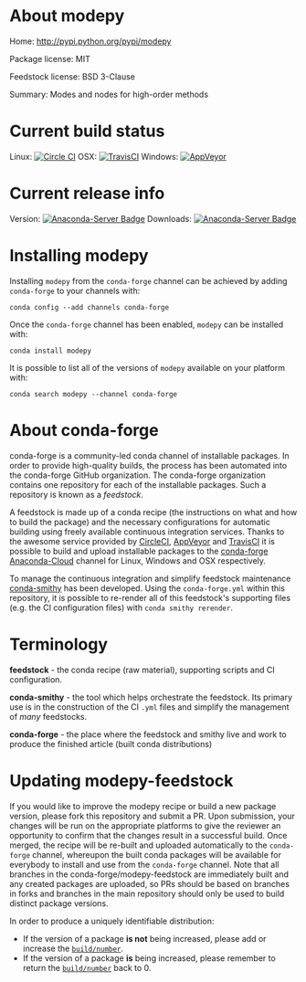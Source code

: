 About modepy
============

Home: http://pypi.python.org/pypi/modepy

Package license: MIT

Feedstock license: BSD 3-Clause

Summary: Modes and nodes for high-order methods



Current build status
====================

Linux: [![Circle CI](https://circleci.com/gh/conda-forge/modepy-feedstock.svg?style=shield)](https://circleci.com/gh/conda-forge/modepy-feedstock)
OSX: [![TravisCI](https://travis-ci.org/conda-forge/modepy-feedstock.svg?branch=master)](https://travis-ci.org/conda-forge/modepy-feedstock)
Windows: [![AppVeyor](https://ci.appveyor.com/api/projects/status/github/conda-forge/modepy-feedstock?svg=True)](https://ci.appveyor.com/project/conda-forge/modepy-feedstock/branch/master)

Current release info
====================
Version: [![Anaconda-Server Badge](https://anaconda.org/conda-forge/modepy/badges/version.svg)](https://anaconda.org/conda-forge/modepy)
Downloads: [![Anaconda-Server Badge](https://anaconda.org/conda-forge/modepy/badges/downloads.svg)](https://anaconda.org/conda-forge/modepy)

Installing modepy
=================

Installing `modepy` from the `conda-forge` channel can be achieved by adding `conda-forge` to your channels with:

```
conda config --add channels conda-forge
```

Once the `conda-forge` channel has been enabled, `modepy` can be installed with:

```
conda install modepy
```

It is possible to list all of the versions of `modepy` available on your platform with:

```
conda search modepy --channel conda-forge
```


About conda-forge
=================

conda-forge is a community-led conda channel of installable packages.
In order to provide high-quality builds, the process has been automated into the
conda-forge GitHub organization. The conda-forge organization contains one repository
for each of the installable packages. Such a repository is known as a *feedstock*.

A feedstock is made up of a conda recipe (the instructions on what and how to build
the package) and the necessary configurations for automatic building using freely
available continuous integration services. Thanks to the awesome service provided by
[CircleCI](https://circleci.com/), [AppVeyor](http://www.appveyor.com/)
and [TravisCI](https://travis-ci.org/) it is possible to build and upload installable
packages to the [conda-forge](https://anaconda.org/conda-forge)
[Anaconda-Cloud](http://docs.anaconda.org/) channel for Linux, Windows and OSX respectively.

To manage the continuous integration and simplify feedstock maintenance
[conda-smithy](http://github.com/conda-forge/conda-smithy) has been developed.
Using the ``conda-forge.yml`` within this repository, it is possible to re-render all of
this feedstock's supporting files (e.g. the CI configuration files) with ``conda smithy rerender``.


Terminology
===========

**feedstock** - the conda recipe (raw material), supporting scripts and CI configuration.

**conda-smithy** - the tool which helps orchestrate the feedstock.
                   Its primary use is in the construction of the CI ``.yml`` files
                   and simplify the management of *many* feedstocks.

**conda-forge** - the place where the feedstock and smithy live and work to
                  produce the finished article (built conda distributions)


Updating modepy-feedstock
=========================

If you would like to improve the modepy recipe or build a new
package version, please fork this repository and submit a PR. Upon submission,
your changes will be run on the appropriate platforms to give the reviewer an
opportunity to confirm that the changes result in a successful build. Once
merged, the recipe will be re-built and uploaded automatically to the
`conda-forge` channel, whereupon the built conda packages will be available for
everybody to install and use from the `conda-forge` channel.
Note that all branches in the conda-forge/modepy-feedstock are
immediately built and any created packages are uploaded, so PRs should be based
on branches in forks and branches in the main repository should only be used to
build distinct package versions.

In order to produce a uniquely identifiable distribution:
 * If the version of a package **is not** being increased, please add or increase
   the [``build/number``](http://conda.pydata.org/docs/building/meta-yaml.html#build-number-and-string).
 * If the version of a package **is** being increased, please remember to return
   the [``build/number``](http://conda.pydata.org/docs/building/meta-yaml.html#build-number-and-string)
   back to 0.
